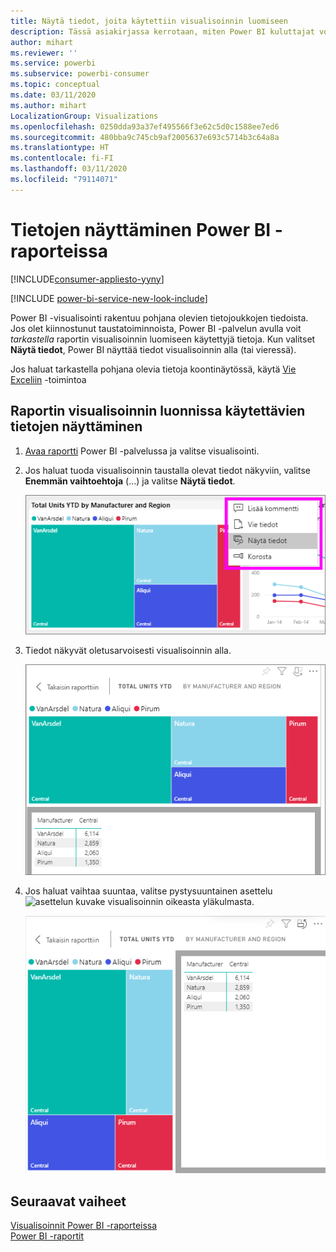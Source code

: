```yaml
---
title: Näytä tiedot, joita käytettiin visualisoinnin luomiseen
description: Tässä asiakirjassa kerrotaan, miten Power BI kuluttajat voivat ”nähdä” visualisoinnin luomiseen käytetyt tiedot.
author: mihart
ms.reviewer: ''
ms.service: powerbi
ms.subservice: powerbi-consumer
ms.topic: conceptual
ms.date: 03/11/2020
ms.author: mihart
LocalizationGroup: Visualizations
ms.openlocfilehash: 0250dda93a37ef495566f3e62c5d0c1588ee7ed6
ms.sourcegitcommit: 480bba9c745cb9af2005637e693c5714b3c64a8a
ms.translationtype: HT
ms.contentlocale: fi-FI
ms.lasthandoff: 03/11/2020
ms.locfileid: "79114071"
---
```

# <a name="show-data-with-power-bi-reports"></a>Tietojen näyttäminen Power BI -raporteissa

[!INCLUDE[consumer-appliesto-yyny](../includes/consumer-appliesto-yyny.md)]

[!INCLUDE [power-bi-service-new-look-include](../includes/power-bi-service-new-look-include.md)]

Power BI -visualisointi rakentuu pohjana olevien tietojoukkojen tiedoista. Jos olet kiinnostunut taustatoiminnoista, Power BI -palvelun avulla voit *tarkastella* raportin visualisoinnin luomiseen käytettyjä tietoja. Kun valitset **Näytä tiedot**, Power BI näyttää tiedot visualisoinnin alla (tai vieressä).

Jos haluat tarkastella pohjana olevia tietoja koontinäytössä, käytä [Vie Exceliin](end-user-export.md) -toimintoa

## <a name="show-the-data-being-used-to-create-a-report-visual"></a>Raportin visualisoinnin luonnissa käytettävien tietojen näyttäminen
1. [Avaa raportti](end-user-report-open.md) Power BI -palvelussa ja valitse visualisointi.  
2. Jos haluat tuoda visualisoinnin taustalla olevat tiedot näkyviin, valitse **Enemmän vaihtoehtoja** (...) ja valitse **Näytä tiedot**.
   
   ![valitse Näytä tiedot](./media/end-user-show-data/power-bi-explore-show-data-newer.png)
3. Tiedot näkyvät oletusarvoisesti visualisoinnin alla.
   
   ![visualisointi ja tietojen pystysuuntainen näyttö](./media/end-user-show-data/power-bi-show-data-new.png)

4. Jos haluat vaihtaa suuntaa, valitse pystysuuntainen asettelu ![asettelun kuvake](media/end-user-show-data/power-bi-vertical-icon-new.png) visualisoinnin oikeasta yläkulmasta.
   
   ![visualisointi ja tietojen vaakasuuntainen näyttö](./media/end-user-show-data/power-bi-show-data-rotate.png)

## <a name="next-steps"></a>Seuraavat vaiheet
[Visualisoinnit Power BI -raporteissa](../visuals/power-bi-report-visualizations.md)    
[Power BI -raportit](end-user-reports.md)    
